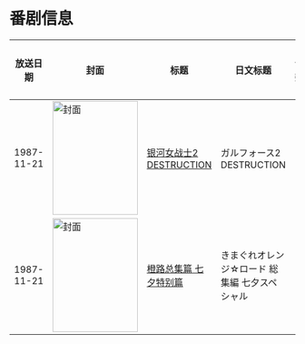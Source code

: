 # 番剧信息

|放送日期|封面|标题|日文标题|话数|评分|评分人数|
|---|---|---|---|---|---|---|
|1987-11-21|<img src="//lain.bgm.tv/pic/cover/c/35/ec/37513_ESsLE.jpg" alt="封面" style="width:150px;height:200px;object-fit:cover;">|[银河女战士2 DESTRUCTION](https://bangumi.tv/subject/37513)|ガルフォース2 DESTRUCTION|1|6.7|22人评分|
|1987-11-21|<img src="//lain.bgm.tv/pic/cover/c/88/53/310103_h7q1Y.jpg" alt="封面" style="width:150px;height:200px;object-fit:cover;">|[橙路总集篇 七夕特别篇](https://bangumi.tv/subject/310103)|きまぐれオレンジ☆ロード 総集編 七夕スペシャル|1|暂无评分|少于10人评分|
